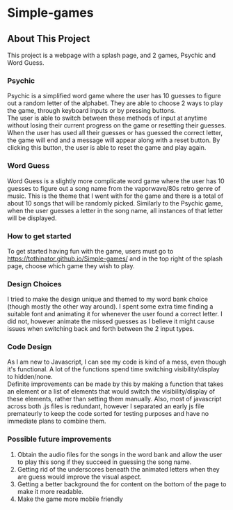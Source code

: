 # Simple-games

## About This Project

This project is a webpage with a splash page, and 2 games, Psychic and Word Guess.

### Psychic

Psychic is a simplified word game where the user has 10 guesses to figure out a random letter of the alphabet.
They are able to choose 2 ways to play the game, through keyboard inputs or by pressing buttons.  
The user is able to switch between these methods of input at anytime without losing their current progress on the game or resetting their guesses.
When the user has used all their guesses or has guessed the correct letter, the game will end and a message will appear along with a reset button.  By clicking this button, the user is able to reset the game and play again.


### Word Guess

Word Guess is a slightly more complicate word game where the user has 10 guesses to figure out a song name from the vaporwave/80s retro genre of music.
This is the theme that I went with for the game and there is a total of about 10 songs that will be randomly picked.
Similarly to the Psychic game, when the user guesses a letter in the song name, all instances of that letter will be displayed.  


### How to get started

To get started having fun with the game, users must go to https://tothinator.github.io/Simple-games/ and in the top right of the splash page, choose which game they wish to play.

### Design Choices

I tried to make the design unique and themed to my word bank choice (though mostly the other way around).
I spent some extra time finding a suitable font and animating it for whenever the user found a correct letter.  I did not, however animate the missed guesses as I believe it might cause issues when switching back and forth between the 2 input types.


### Code Design

As I am new to Javascript, I can see my code is kind of a mess, even though it's functional.  A lot of the functions spend time switching visibility/display to hidden/none.  
Definite improvements can be made by this by making a function that takes an element or a list of elements that would switch the visibility/display of these elements, rather than setting them manually.
Also, most of javascript across both .js files is redundant, however I separated an early js file premateurly to keep the code sorted for testing purposes and have no immediate plans to combine them.


### Possible future improvements

1. Obtain the audio files for the songs in the word bank and allow the user to play this song if they succeed in guessing the song name.
2. Getting rid of the underscores beneath the animated letters when they are guess would improve the visual aspect.
3. Getting a better background the for content on the bottom of the page to make it more readable.
4. Make the game more mobile friendly
